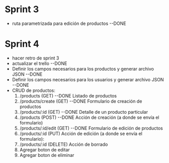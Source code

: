 # Sprint 3
- ruta parametrizada para edición de productos --DONE

# Sprint 4
- hacer retro de sprint 3
- actualizar el trello --DONE
- Definir los campos necesarios para los productos y generar archivo JSON --DONE
- Definir los campos necesarios para los usuarios y generar archivo JSON --DONE
- CRUD de productos:
    1. /products (GET) --DONE
    Listado de productos
    2. /products/create (GET) --DONE
    Formulario de creación de productos
    3. /products/:id (GET) --DONE
    Detalle de un producto particular
    4. /products (POST)  --DONE
    Acción de creación (a donde se envía el formulario)
    5. /products/:id/edit (GET)  --DONE
    Formulario de edición de productos
    6. /products/:id (PUT) 
    Acción de edición (a donde se envía el formulario):
    7. /products/:id (DELETE)
    Acción de borrado
    8. Agregar boton de editar
    9. Agregar boton de eliminar 


